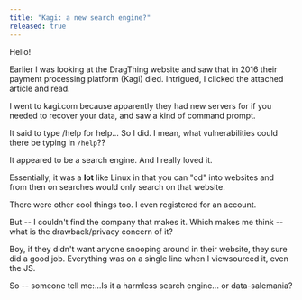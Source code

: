 ```yaml
---
title: "Kagi: a new search engine?"
released: true
---
```


Hello!

Earlier I was looking at the DragThing website and saw that in 2016 their payment processing platform (Kagi) died. Intrigued, I clicked the attached article and read.

I went to kagi.com because apparently they had new servers for if you needed to recover your data, and saw a kind of command prompt.

It said to type /help for help... So I did. I mean, what vulnerabilities could there be typing in `/help`??

It appeared to be a search engine. And I really loved it.

Essentially, it was a **lot** like Linux in that you can "cd" into websites and from then on searches would only search on that website.

There were other cool things too. I even registered for an account.

But -- I couldn't find the company that makes it. Which makes me think -- what is the drawback/privacy concern of it?

Boy, if they didn't want anyone snooping around in their website, they sure did a good job. Everything was on a single line when I viewsourced it, even the JS.

So -- someone tell me:...Is it a harmless search engine... or data-salemania?

